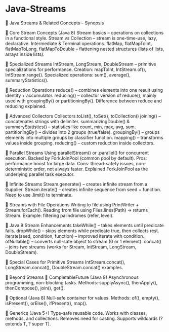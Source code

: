 # Java-Streams

📌 Java Streams & Related Concepts – Synopsis

🔹 Core Stream Concepts (Java 8)
      Stream basics – operations on collections in a functional style.
      Stream vs Collection – stream is one-time-use, lazy, declarative.
      Intermediate & Terminal operations.
      flatMap, flatMapToInt, flatMapToLong, flatMapToDouble – flattening nested structures (lists of lists, arrays inside lists).

🔹 Specialized Streams
      IntStream, LongStream, DoubleStream – primitive specializations for performance.
      Creation: mapToInt, IntStream.of(), IntStream.range().
      Specialized operations: sum(), average(), summaryStatistics().

🔹 Reduction Operations
      reduce() – combines elements into one result using identity + accumulator.
      reducing() – collector version of reduce(), mainly used with groupingBy() or partitioningBy().
      Difference between reduce and reducing explained.

🔹 Advanced Collectors
      Collectors.toList(), toSet(), toCollection()
      joining() – concatenates strings with delimiter.
      summarizingDouble() & summaryStatistics() – statistics like count, min, max, avg, sum.
      partitioningBy() – divides into 2 groups (true/false).
      groupingBy() – groups elements into multiple groups by classifier function.
      mapping() – transforms values inside grouping.
      reducing() – custom reduction inside collectors.

🔹 Parallel Streams
      Using parallelStream() or .parallel() for concurrent execution.
      Backed by ForkJoinPool (common pool by default).
      Pros: performance boost for large data.
      Cons: thread-safety issues, non-deterministic order, not always faster.
      Explained ForkJoinPool as the underlying parallel task executor.

🔹 Infinite Streams
      Stream.generate() – creates infinite stream from a Supplier.
      Stream.iterate() – creates infinite sequence from seed + function.
      Need to use .limit() to terminate.

🔹 Streams with File Operations
      Writing to file using PrintWriter + Stream.forEach().
      Reading from file using Files.lines(Path) → returns Stream<String>.
      Example: filtering palindromes (refer, level).

🔹 Java 9 Stream Enhancements
      takeWhile() – takes elements until predicate fails.
      dropWhile() – skips elements while predicate true, then collects rest.
      iterate(seed, condition, function) – improved iterate with condition.
      ofNullable() – converts null-safe object to stream (0 or 1 element).
      concat() – joins two streams (works for Stream, IntStream, LongStream, DoubleStream).

🔹 Special Cases for Primitive Streams
      IntStream.concat(), LongStream.concat(), DoubleStream.concat() examples.

📌 Beyond Streams
🔹 CompletableFuture (Java 8)
      Asynchronous programming, non-blocking tasks.
      Methods: supplyAsync(), thenApply(), thenCompose(), join(), get().

🔹 Optional (Java 8)
      Null-safe container for values.
      Methods: of(), empty(), isPresent(), orElse(), ifPresent(), map().

🔹 Generics (Java 5+)
      Type-safe reusable code.
      Works with classes, methods, and collections.
      Removes need for casting.
      Supports wildcards (? extends T, ? super T).
